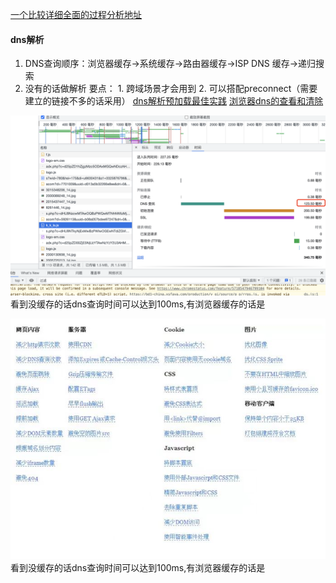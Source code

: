 [一个比较详细全面的过程分析地址](http://www.dailichun.com/2018/03/12/whenyouenteraurl.html)

#### dns解析
1. DNS查询顺序：浏览器缓存→系统缓存→路由器缓存→ISP DNS 缓存→递归搜索
2. 没有的话做解析
要点： 1. 跨域场景才会用到 2. 可以搭配preconnect（需要建立的链接不多的话采用）
[dns解析预加载最佳实践](https://developer.mozilla.org/zh-CN/docs/Web/Performance/dns-prefetch)
[浏览器dns的查看和清除](https://www.cnblogs.com/shengulong/p/7443806.html)

![avatar](/js面试理解题/http-time.jpg)
看到没缓存的话dns查询时间可以达到100ms,有浏览器缓存的话是


![avatar](/性能优化.jpg)
看到没缓存的话dns查询时间可以达到100ms,有浏览器缓存的话是